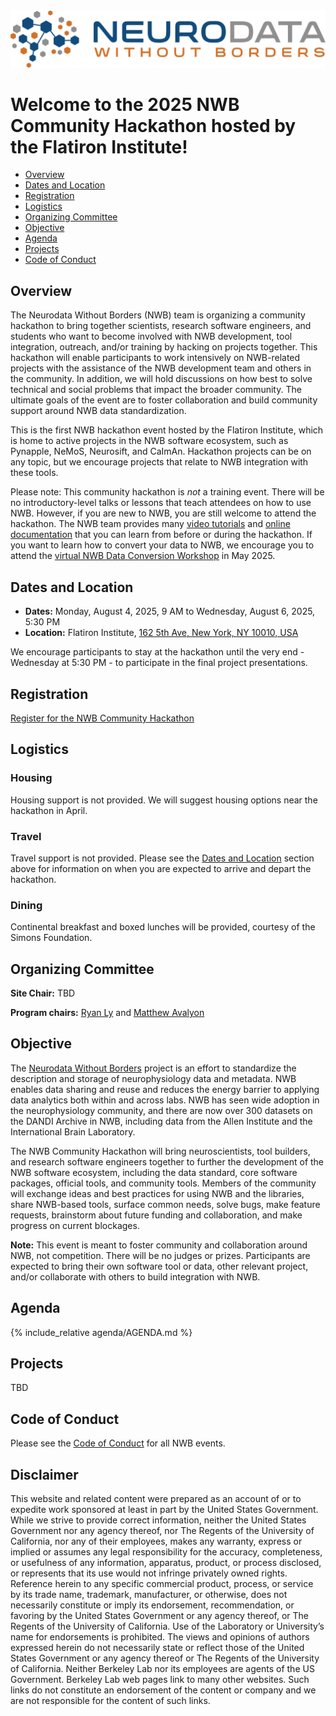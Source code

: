 
<img alt="NWB logo" src="../logos/nwb_logo_brain_text_transp_hor.png">

# Welcome to the 2025 NWB Community Hackathon hosted by the Flatiron Institute!

  <!-- * [Report](#report) -->
  * [Overview](#overview)
  * [Dates and Location](#dates-and-location)
  * [Registration](#registration)
  * [Logistics](#logistics)
  * [Organizing Committee](#organizing-committee)
  * [Objective](#objective)
  * [Agenda](#agenda)
  * [Projects](#projects)
  * [Code of Conduct](#code-of-conduct)


<!-- ## Report -->

<!-- The final report for the 2025 NWB Community Hackathon is now available on GitHub ([PDF](report/Report_18th_NWB_Developer_Hackathon.pdf)) ([LaTeX (on Overleaf)](https://www.overleaf.com/read/zcdnqtcmwgpv#d964cb)). -->

## Overview

The Neurodata Without Borders (NWB) team is organizing a community hackathon to bring together scientists, research 
software engineers, and students who want to become involved with NWB development, tool integration, outreach, 
and/or training by hacking on projects together. This hackathon will enable participants to work intensively on 
NWB-related projects with the assistance of the NWB development team and others in the community. In addition, we
will hold discussions on how best to solve technical and social problems that impact the broader community. The ultimate
goals of the event are to foster collaboration and build community support around NWB data standardization.

This is the first NWB hackathon event hosted by the Flatiron Institute, which is home to active projects in the 
NWB software ecosystem, such as Pynapple, NeMoS, Neurosift, and CaImAn. Hackathon projects can be on any topic, but we
encourage projects that relate to NWB integration with these tools.

Please note: This community hackathon is *not* a training event. There will be no introductory-level talks or lessons
that teach attendees on how to use NWB. However, if you are new to NWB, you are still welcome to attend the hackathon.
The NWB team provides many 
[video tutorials](https://www.youtube.com/watch?v=xZiSesEVA3o&list=PL5wPNhoBP0ZB2sLuRKWqwgXf9V3FRl1bw) and 
[online documentation](https://nwb-overview.readthedocs.io/en/latest/intro_to_nwb/1_intro_to_nwb.html) that you can
learn from before or during the hackathon. If you want to learn how to convert your data to NWB, we encourage
you to attend the 
[virtual NWB Data Conversion Workshop](https://neurodatawithoutborders.github.io/nwb_hackathons/HCK22_2025_DataConversion_Remote/)
in May 2025.


## Dates and Location

- **Dates:** Monday, August 4, 2025, 9 AM to Wednesday, August 6, 2025, 5:30 PM
- **Location:** Flatiron Institute, [162 5th Ave, New York, NY 10010, USA](https://www.google.com/maps/place/Flatiron+Institute/data=!4m2!3m1!1s0x0:0x8849799a20fe5d4a?sa=X&ved=1t:2428&ictx=111)

We encourage participants to stay at the hackathon until the very end - Wednesday at 5:30 PM - to participate in the 
final project presentations.


## Registration

[Register for the NWB Community Hackathon](https://docs.google.com/forms/d/e/1FAIpQLScGO7ljpLWACStymeJU4wBSgNhNCyUN4H5xfQN32M_8qMriBg/viewform?usp=dialog)


## Logistics

### Housing

Housing support is not provided. We will suggest housing options near the hackathon in April.


### Travel

Travel support is not provided. Please see the
[Dates and Location](#dates-and-location) section above for information on when you are expected to arrive and depart
the hackathon.


### Dining

Continental breakfast and boxed lunches will be provided, courtesy of the Simons Foundation.


## Organizing Committee

**Site Chair:** TBD

**Program chairs:** [Ryan Ly](https://crd.lbl.gov/divisions/scidata/mla/staff/ryan-ly/) and 
[Matthew Avalyon](https://crd.lbl.gov/divisions/scidata/mla/staff/matthew-avaylon/)


## Objective

The [Neurodata Without Borders](https://www.nwb.org/) project is an effort to standardize the description and storage of neurophysiology data and metadata. NWB enables data sharing and reuse and reduces the energy barrier to applying data analytics both within and across labs. NWB has seen wide adoption in the neurophysiology community, and there are now over 300 datasets on the DANDI Archive in NWB, including data from the Allen Institute and the International Brain Laboratory.

The NWB Community Hackathon will bring neuroscientists, tool builders, and research software engineers together to further the development of the NWB software ecosystem, including the data standard, core software packages, official tools, and community tools. Members of the community will exchange ideas and best practices for using NWB and the libraries, share NWB-based tools, surface common needs, solve bugs, make feature requests, brainstorm about future funding and collaboration, and make progress on current blockages.

**Note:** This event is meant to foster community and collaboration around NWB, not competition. There will be no judges or prizes. Participants are expected to bring their own software tool or data, other relevant project, and/or collaborate with others to build integration with NWB.


## Agenda

{% include_relative agenda/AGENDA.md %}


## Projects

TBD

<!-- Please add your project ideas and document your project progress in the [**Hackathon Projects Google Doc**](https://docs.google.com/document/d/1stHuLJf4Id5itoFjCsS2W5XatwWw7tZhZSTYJT2ZC4g/edit) -->

<!-- To create a new project, simply:

* Open the project Google Doc. If you are participating and do not have edit access, then please contact Ryan via email or Slack to request access.
* Make a copy of the project template section and add it to the end of the document
* Update at least your project’s title, key investigators, and project description sections -->


## Code of Conduct

Please see the [Code of Conduct](https://neurodatawithoutborders.github.io/nwb_hackathons/code_of_conduct) for all NWB events.


## Disclaimer

This website and related content were prepared as an account of or to expedite work sponsored at least in part by
the United States Government. While we strive to provide correct information, neither the United States Government
nor any agency thereof, nor The Regents of the University of California, nor any of their employees, makes any
warranty, express or implied  or assumes any legal responsibility for the accuracy, completeness, or usefulness of
any information, apparatus, product, or process disclosed, or represents that its use would not infringe privately
owned rights. Reference herein to any specific commercial product, process, or service by its trade name, trademark,
manufacturer, or otherwise, does not necessarily constitute or imply its endorsement, recommendation, or favoring by
the United States Government or any agency thereof, or The Regents of the University of California.  Use of the
Laboratory or University’s name for endorsements is prohibited. The views and opinions of authors expressed herein
do not necessarily state or reflect those of the United States Government or any agency thereof or The Regents of
the University of California.  Neither Berkeley Lab nor its employees are agents of the US Government. Berkeley Lab
web pages link to many other websites.  Such links do not constitute an endorsement of the content or company and we
are not responsible for the content of such links.
